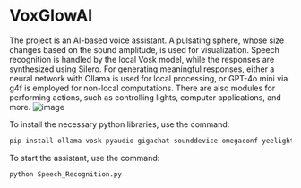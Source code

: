# VoxGlowAI
The project is an AI-based voice assistant. A pulsating sphere, whose size changes based on the sound amplitude, is used for visualization. Speech recognition is handled by the local Vosk model, while the responses are synthesized using Silero. For generating meaningful responses, either a neural network with Ollama is used for local processing, or GPT-4o mini via g4f is employed for non-local computations. There are also modules for performing actions, such as controlling lights, computer applications, and more.
![image](https://github.com/user-attachments/assets/dc0c3092-d674-4fab-acb6-abb97d4f36c1)

To install the necessary python libraries, use the command:
```bash
pip install ollama vosk pyaudio gigachat sounddevice omegaconf yeelight torch torchvision torchaudio --index-url https://download.pytorch.org/whl/rocm5.6
```

To start the assistant, use the command:
```bash
python Speech_Recognition.py
```
